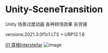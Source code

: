 # Unity-SceneTransition
Unity 场景过度动画 各种转场效果 杂货铺

versions:2021.3.0f1c1 LTS + URP12.1.6

[01 穿梭Interstellar](https://github.com/NGTO-WONG/Unity-SceneTransition/tree/master/Assets/Scene/01_Interstellar)
![image](https://github.com/NGTO-WONG/Unity-SceneTransition/blob/master/Assets/Scene/01_Interstellar/Interstellar.gif )   
